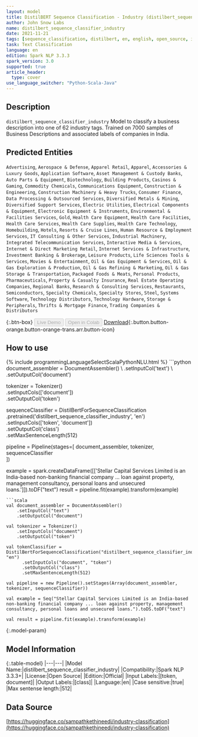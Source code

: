 ```yaml
---
layout: model
title: DistilBERT Sequence Classification - Industry (distilbert_sequence_classifier_industry)
author: John Snow Labs
name: distilbert_sequence_classifier_industry
date: 2021-11-21
tags: [sequence_classification, distilbert, en, english, open_source, industry, business]
task: Text Classification
language: en
edition: Spark NLP 3.3.3
spark_version: 3.0
supported: true
article_header:
  type: cover
use_language_switcher: "Python-Scala-Java"
---
```


## Description

`distilbert_sequence_classifier_industry` Model to classify a business description into one of 62 industry tags. Trained on 7000 samples of Business Descriptions and associated labels of companies in India.

## Predicted Entities

`Advertising`, `Aerospace & Defense`, `Apparel Retail`, `Apparel`, `Accessories & Luxury Goods`, `Application Software`, `Asset Management & Custody Banks`, `Auto Parts & Equipment`, `Biotechnology`, `Building Products`, `Casinos & Gaming`, `Commodity Chemicals`, `Communications Equipment`, `Construction & Engineering`, `Construction Machinery & Heavy Trucks`, `Consumer Finance`, `Data Processing & Outsourced Services`, `Diversified Metals & Mining`, `Diversified Support Services`, `Electric Utilities`, `Electrical Components & Equipment`, `Electronic Equipment & Instruments`, `Environmental & Facilities Services`, `Gold`, `Health Care Equipment`, `Health Care Facilities`, `Health Care Services`, `Health Care Supplies`, `Health Care Technology`, `Homebuilding`, `Hotels`, `Resorts & Cruise Lines`, `Human Resource & Employment Services`, `IT Consulting & Other Services`, `Industrial Machinery`, `Integrated Telecommunication Services`, `Interactive Media & Services`, `Internet & Direct Marketing Retail`, `Internet Services & Infrastructure`, `Investment Banking & Brokerage`, `Leisure Products`, `Life Sciences Tools & Services`, `Movies & Entertainment`, `Oil & Gas Equipment & Services`, `Oil & Gas Exploration & Production`, `Oil & Gas Refining & Marketing`, `Oil & Gas Storage & Transportation`, `Packaged Foods & Meats`, `Personal Products`, `Pharmaceuticals`, `Property & Casualty Insurance`, `Real Estate Operating Companies`, `Regional Banks`, `Research & Consulting Services`, `Restaurants`, `Semiconductors`, `Specialty Chemicals`, `Specialty Stores`, `Steel`, `Systems Software`, `Technology Distributors`, `Technology Hardware`, `Storage & Peripherals`, `Thrifts & Mortgage Finance`, `Trading Companies & Distributors`

{:.btn-box}
<button class="button button-orange" disabled>Live Demo</button>
<button class="button button-orange" disabled>Open in Colab</button>
[Download](https://s3.amazonaws.com/auxdata.johnsnowlabs.com/public/models/distilbert_sequence_classifier_industry_en_3.3.3_3.0_1637496932885.zip){:.button.button-orange.button-orange-trans.arr.button-icon}

## How to use



<div class="tabs-box" markdown="1">
{% include programmingLanguageSelectScalaPythonNLU.html %}
```python
document_assembler = DocumentAssembler() \
    .setInputCol('text') \
    .setOutputCol('document')

tokenizer = Tokenizer() \
    .setInputCols(['document']) \
    .setOutputCol('token')

sequenceClassifier = DistilBertForSequenceClassification \
      .pretrained('distilbert_sequence_classifier_industry', 'en') \
      .setInputCols(['token', 'document']) \
      .setOutputCol('class') \
      .setMaxSentenceLength(512)

pipeline = Pipeline(stages=[
    document_assembler, 
    tokenizer,
    sequenceClassifier    
])

example = spark.createDataFrame([['Stellar Capital Services Limited is an India-based non-banking financial company ... loan against property, management consultancy, personal loans and unsecured loans.']]).toDF("text")
result = pipeline.fit(example).transform(example)
```
```scala
val document_assembler = DocumentAssembler() 
    .setInputCol("text") 
    .setOutputCol("document")

val tokenizer = Tokenizer() 
    .setInputCols("document") 
    .setOutputCol("token")

val tokenClassifier = DistilBertForSequenceClassification("distilbert_sequence_classifier_industry", "en")
      .setInputCols("document", "token")
      .setOutputCol("class")
      .setMaxSentenceLength(512)

val pipeline = new Pipeline().setStages(Array(document_assembler, tokenizer, sequenceClassifier))

val example = Seq("Stellar Capital Services Limited is an India-based non-banking financial company ... loan against property, management consultancy, personal loans and unsecured loans.").toDS.toDF("text")

val result = pipeline.fit(example).transform(example)
```
</div>

{:.model-param}
## Model Information

{:.table-model}
|---|---|
|Model Name:|distilbert_sequence_classifier_industry|
|Compatibility:|Spark NLP 3.3.3+|
|License:|Open Source|
|Edition:|Official|
|Input Labels:|[token, document]|
|Output Labels:|[class]|
|Language:|en|
|Case sensitive:|true|
|Max sentense length:|512|

## Data Source

[https://huggingface.co/sampathkethineedi/industry-classification](https://huggingface.co/sampathkethineedi/industry-classification)